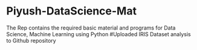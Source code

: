 # Piyush-DataScience-Mat
The Rep contains the required basic material and programs for Data Science, Machine Learning using Python
#Uploaded IRIS Dataset analysis to Github repository

